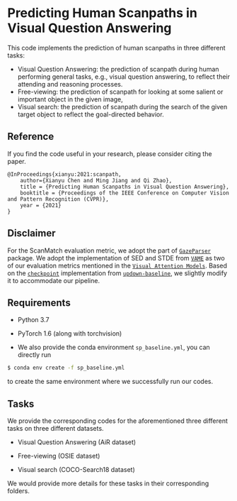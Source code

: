 # Predicting Human Scanpaths in Visual Question Answering

This code implements the prediction of human scanpaths in three different tasks:

- Visual Question Answering:  the prediction of scanpath during human performing general tasks, e.g., visual question answering, to reflect their attending and reasoning processes.
- Free-viewing: the prediction of scanpath for looking at some salient or important object in the given image,
- Visual search: the prediction of scanpath during the search of the given target object to reflect the goal-directed behavior.

Reference
------------------
If you find the code useful in your research, please consider citing the paper.
```text
@InProceedings{xianyu:2021:scanpath,
    author={Xianyu Chen and Ming Jiang and Qi Zhao},
    title = {Predicting Human Scanpaths in Visual Question Answering},
    booktitle = {Proceedings of the IEEE Conference on Computer Vision and Pattern Recognition (CVPR)},
    year = {2021}
}
```

Disclaimer
------------------
For the ScanMatch evaluation metric, we adopt the part of [`GazeParser`](http://gazeparser.sourceforge.net/) package.  We adopt the implementation of SED and STDE from [`VAME`](https://github.com/dariozanca/VAME) as two of our evaluation metrics mentioned in the [`Visual Attention Models`](https://ieeexplore.ieee.org/document/9207438). Based on the [`checkpoint`](https://github.com/nocaps-org/updown-baseline/blob/master/updown/utils/checkpointing.py) implementation from [`updown-baseline`](https://github.com/nocaps-org/updown-baseline), we slightly modify it to accommodate our pipeline.

Requirements
------------------

- Python 3.7
- PyTorch 1.6 (along with torchvision)

- We also provide the conda environment ``sp_baseline.yml``, you can directly run

```bash
$ conda env create -f sp_baseline.yml
```

to create the same environment where we successfully run our codes.

Tasks
------------------

We provide the corresponding codes for the aforementioned three different tasks on three different datasets.

- Visual Question Answering (AiR dataset)
- Free-viewing (OSIE dataset)

- Visual search (COCO-Search18 dataset)

We would provide more details for these tasks in their corresponding folders.